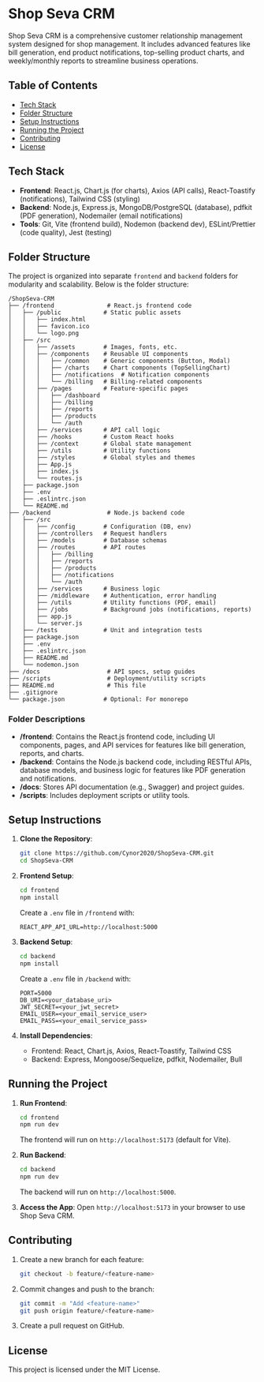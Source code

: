 # Shop Seva CRM

Shop Seva CRM is a comprehensive customer relationship management system designed for shop management. It includes advanced features like bill generation, end product notifications, top-selling product charts, and weekly/monthly reports to streamline business operations.

## Table of Contents
- [Tech Stack](#tech-stack)
- [Folder Structure](#folder-structure)
- [Setup Instructions](#setup-instructions)
- [Running the Project](#running-the-project)
- [Contributing](#contributing)
- [License](#license)

## Tech Stack
- **Frontend**: React.js, Chart.js (for charts), Axios (API calls), React-Toastify (notifications), Tailwind CSS (styling)
- **Backend**: Node.js, Express.js, MongoDB/PostgreSQL (database), pdfkit (PDF generation), Nodemailer (email notifications)
- **Tools**: Git, Vite (frontend build), Nodemon (backend dev), ESLint/Prettier (code quality), Jest (testing)

## Folder Structure
The project is organized into separate `frontend` and `backend` folders for modularity and scalability. Below is the folder structure:

```
/ShopSeva-CRM
├── /frontend               # React.js frontend code
│   ├── /public            # Static public assets
│   │   ├── index.html
│   │   ├── favicon.ico
│   │   └── logo.png
│   ├── /src
│   │   ├── /assets        # Images, fonts, etc.
│   │   ├── /components    # Reusable UI components
│   │   │   ├── /common    # Generic components (Button, Modal)
│   │   │   ├── /charts    # Chart components (TopSellingChart)
│   │   │   ├── /notifications  # Notification components
│   │   │   └── /billing   # Billing-related components
│   │   ├── /pages         # Feature-specific pages
│   │   │   ├── /dashboard
│   │   │   ├── /billing
│   │   │   ├── /reports
│   │   │   ├── /products
│   │   │   └── /auth
│   │   ├── /services      # API call logic
│   │   ├── /hooks         # Custom React hooks
│   │   ├── /context       # Global state management
│   │   ├── /utils         # Utility functions
│   │   ├── /styles        # Global styles and themes
│   │   ├── App.js
│   │   ├── index.js
│   │   └── routes.js
│   ├── package.json
│   ├── .env
│   ├── .eslintrc.json
│   └── README.md
├── /backend                # Node.js backend code
│   ├── /src
│   │   ├── /config        # Configuration (DB, env)
│   │   ├── /controllers   # Request handlers
│   │   ├── /models        # Database schemas
│   │   ├── /routes        # API routes
│   │   │   ├── /billing
│   │   │   ├── /reports
│   │   │   ├── /products
│   │   │   ├── /notifications
│   │   │   └── /auth
│   │   ├── /services      # Business logic
│   │   ├── /middleware    # Authentication, error handling
│   │   ├── /utils         # Utility functions (PDF, email)
│   │   ├── /jobs          # Background jobs (notifications, reports)
│   │   ├── app.js
│   │   └── server.js
│   ├── /tests             # Unit and integration tests
│   ├── package.json
│   ├── .env
│   ├── .eslintrc.json
│   ├── README.md
│   └── nodemon.json
├── /docs                   # API specs, setup guides
├── /scripts                # Deployment/utility scripts
├── README.md               # This file
├── .gitignore
└── package.json           # Optional: For monorepo
```

### Folder Descriptions
- **/frontend**: Contains the React.js frontend code, including UI components, pages, and API services for features like bill generation, reports, and charts.
- **/backend**: Contains the Node.js backend code, including RESTful APIs, database models, and business logic for features like PDF generation and notifications.
- **/docs**: Stores API documentation (e.g., Swagger) and project guides.
- **/scripts**: Includes deployment scripts or utility tools.

## Setup Instructions
1. **Clone the Repository**:
   ```bash
   git clone https://github.com/Cynor2020/ShopSeva-CRM.git
   cd ShopSeva-CRM
   ```

2. **Frontend Setup**:
   ```bash
   cd frontend
   npm install
   ```
   Create a `.env` file in `/frontend` with:
   ```
   REACT_APP_API_URL=http://localhost:5000
   ```

3. **Backend Setup**:
   ```bash
   cd backend
   npm install
   ```
   Create a `.env` file in `/backend` with:
   ```
   PORT=5000
   DB_URI=<your_database_uri>
   JWT_SECRET=<your_jwt_secret>
   EMAIL_USER=<your_email_service_user>
   EMAIL_PASS=<your_email_service_pass>
   ```

4. **Install Dependencies**:
   - Frontend: React, Chart.js, Axios, React-Toastify, Tailwind CSS
   - Backend: Express, Mongoose/Sequelize, pdfkit, Nodemailer, Bull

## Running the Project
1. **Run Frontend**:
   ```bash
   cd frontend
   npm run dev
   ```
   The frontend will run on `http://localhost:5173` (default for Vite).

2. **Run Backend**:
   ```bash
   cd backend
   npm run dev
   ```
   The backend will run on `http://localhost:5000`.

3. **Access the App**:
   Open `http://localhost:5173` in your browser to use Shop Seva CRM.

## Contributing
1. Create a new branch for each feature:
   ```bash
   git checkout -b feature/<feature-name>
   ```
2. Commit changes and push to the branch:
   ```bash
   git commit -m "Add <feature-name>"
   git push origin feature/<feature-name>
   ```
3. Create a pull request on GitHub.

## License
This project is licensed under the MIT License.